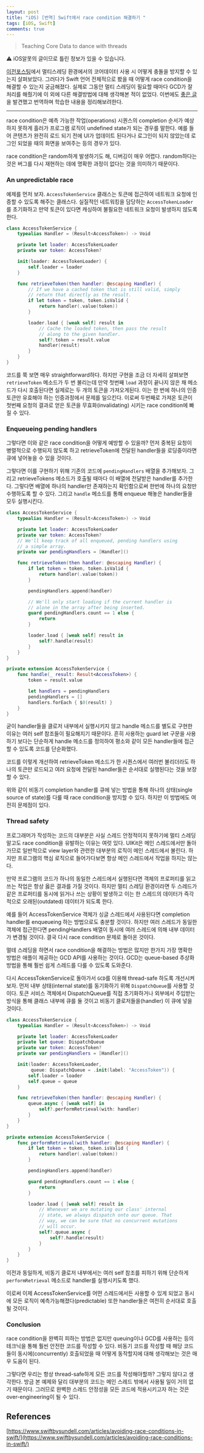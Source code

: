 ```yaml
---
layout: post
title: "iOS) [번역] Swift에서 race condition 해결하기 "
tags: [iOS, Swift]
comments: true
---
```


> Teaching Core Data to dance with threads  

⚠ iOS알못의 글이므로 틀린 정보가 있을 수 있습니다.  

[이전포스팅](https://sihyungyou.github.io/iOS-coredata-multithreaded/)에서 멀티스레딩 환경에서의 코어데이터 사용 시 어떻게 충돌을 방지할 수 있는지 살펴보았다. 그러다가 Swift 언어 전체적으로 봤을 때 어떻게 race condition을 해결할 수 있는지 궁금해졌다. 실제로 그동안 멀티 스레딩이 필요할 때마다 GCD가 잘 처리를 해줬기에 이 외에 다른 해결방법에 대해 생각해본 적이 없었다. 이번에도 [좋은 글](https://www.swiftbysundell.com/articles/avoiding-race-conditions-in-swift/)을 발견했고 번역하며 학습한 내용을 정리해보려한다.  

---

race condition은 예측 가능한 작업(operations) 시퀀스의 completion 순서가 예상하지 못하게 흘러가 프로그램 로직이 undefined state가 되는 경우를 말한다. 예를 들어 콘텐츠가 완전히 로드 되기 전에 UI가 업데이트 된다거나 로그인이 되지 않았는데 로그인 되었을 때의 화면을 보여주는 등의 경우가 있다.

race condition은 random하게 발생하기도 해, 디버깅이 매우 어렵다. random하다는 것은 버그를 다시 재현하는 데에 명확한 과정이 없다는 것을 의미하기 때문이다.

### An unpredictable race

예제를 먼저 보자. `AccessTokenService` 클래스는 토큰에 접근하여 네트워크 요청에 인증할 수 있도록 해주는 클래스다. 실질적인 네트워킹을 담당하는 `AccessTokenLoader`를 초기화하고 만약 토큰이 있다면 캐싱하여 불필요한 네트워크 요청이 발생하지 않도록 한다.

```swift
class AccessTokenService {
    typealias Handler = (Result<AccessToken>) -> Void

    private let loader: AccessTokenLoader
    private var token: AccessToken?

    init(loader: AccessTokenLoader) {
        self.loader = loader
    }

    func retrieveToken(then handler: @escaping Handler) {
        // If we have a cached token that is still valid, simply
        // return that directly as the result.
        if let token = token, token.isValid {
            return handler(.value(token))
        }

        loader.load { [weak self] result in
            // Cache the loaded token, then pass the result
            // along to the given handler.
            self?.token = result.value
            handler(result)
        }
    }
}
```

코드를 쭉 보면 매우 straightforward하다. 하지만 구현을 조금 더 자세히 살펴보면 `retrieveToken` 메소드가 두 번 불리는데 만약 첫번째 `load` 과정이 끝나지 않은 채 메소드가 다시 호출된다면 실제로는 두 개의 토큰을 가져오게된다. 이는 한 번에 하나의 인증 토큰만 유효해야 하는 인증과정에서 문제를 일으킨다. 이로써 두번째로 가져온 토큰이 첫번째 요청의 결과로 얻은 토큰을 무효화(invalidating) 시키는 race condition에 빠질 수 있다.

### Enqueueing pending handlers

그렇다면 이와 같은 race condition을 어떻게 예방할 수 있을까? 먼저 중복된 요청이 병렬적으로 수행되지 않도록 하고 retrieveToken에 전달된 handler들을 로딩중이라면 큐에 넣어놓을 수 있을 것이다.

그렇다면 이를 구현하기 위해 기존의 코드에 `pendingHandlers` 배열을 추가해보자. 그리고 retrieveTokens 메소드가 호출될 때마다 이 배열에 전달받은 handler를 추가한다. 그렇다면 배열에 하나의 handler만 존재하는지 확인함으로써 한번에 하나의 요청만 수행하도록 할 수 있다. 그리고 `handle` 메소드를 통해 enqueue 해놓은 handler들을 모두 실행시킨다.

```swift
class AccessTokenService {
    typealias Handler = (Result<AccessToken>) -> Void

    private let loader: AccessTokenLoader
    private var token: AccessToken?
    // We'll keep track of all enqueued, pending handlers using
    // a simple array.
    private var pendingHandlers = [Handler]()

    func retrieveToken(then handler: @escaping Handler) {
        if let token = token, token.isValid {
            return handler(.value(token))
        }

        pendingHandlers.append(handler)

        // We'll only start loading if the current handler is
        // alone in the array after being inserted.
        guard pendingHandlers.count == 1 else {
            return
        }

        loader.load { [weak self] result in
            self?.handle(result)
        }
    }
}

private extension AccessTokenService {
    func handle(_ result: Result<AccessToken>) {
        token = result.value

        let handlers = pendingHandlers
        pendingHandlers = []
        handlers.forEach { $0(result) }
    }
}
```

굳이 handler들을 클로저 내부에서 실행시키지 않고 handle 메소드를 별도로 구현한 이유는 여러 self 참조들이 필요해지기 때문이다. 흔히 사용하는 guard let 구문을 사용하기 보다는 단순하게 handle 메소드를 정의하여 평소와 같이 모든 handler들에 접근할 수 있도록 코드를 단순화했다.

코드를 이렇게 개선하여 retrieveToken 메소드가 한 시퀀스에서 여러번 불리더라도 하나의 토큰만 로드되고 여러 요청에 전달된 handler들은 순서대로 실행된다는 것을 보장할 수 있다.

위와 같이 비동기 completion handler를 큐에 넣는 방법을 통해 하나의 상태(single source of state)를 다룰 때 race condition을 방지할 수 있다. 하지만 이 방법에도 여전히 문제점이 있다.

### Thread safety

프로그래머가 작성하는 코드의 대부분은 사실 스레드 안정적이지 못하기에 멀티 스레딩 말고도 race condition을 유발하는 이유는 여럿 있다. UIKit은 메인 스레드에서만 돌아가므로 일반적으로 view layer와 관련한 대부분의 로직이 메인 스레드에서 불린다. 하지만 프로그램의 핵심 로직으로 들어가다보면 항상 메인 스레드에서 작업을 하지는 않는다.

만약 프로그램의 코드가 하나의 동일한 스레드에서 실행된다면 객체의 프로퍼티를 읽고 쓰는 작업은 항상 옳은 결과를 가질 것이다. 하지만 멀티 스레딩 환경이라면 두 스레드가 같은 프로퍼티를 동시에 읽거나 쓰는 상황이 발생하고 이는 한 스레드의 데이터가 즉각적으로 오래된(outdated) 데이터가 되도록 한다.

예를 들어 AccessTokenService 객체가 싱글 스레드에서 사용된다면 completion handler를 enqueueing 하는 방법으로도 충분할 것이다. 하지만 여러 스레드가 동일한 객체에 접근한다면 pendingHandlers 배열이 동시에 여러 스레드에 의해 내부 데이터가 변경될 것이다. 결국 다시 race condition 문제로 돌아온 것이다.

멀테 스레딩을 하면서 race condition을 해결하는 방법은 많지만 한가지 가장 명확한 방법은 애플이 제공하는 GCD API를 사용하는 것이다. GCD는 queue-based 추상화 방법을 통해 훨씬 쉽게 스레드를 다룰 수 있도록 도와준다.

다시 AccessTokenService로 돌아가서 `GCD`를 이용해 thread-safe 하도록 개선시켜보자. 먼저 내부 상태(internal state)를 동기화하기 위해 `DispatchQueue`를 사용할 것이다. 토큰 서비스 객체에서 DispatchQueue를 직접 초기화하거나 외부에서 주입받는 방식을 통해 클래스 내부에 큐를 둘 것이고 비동기 클로저들을(handler) 이 큐에 넣을 것이다.

```swift
class AccessTokenService {
    typealias Handler = (Result<AccessToken>) -> Void

    private let loader: AccessTokenLoader
    private let queue: DispatchQueue
    private var token: AccessToken?
    private var pendingHandlers = [Handler]()

    init(loader: AccessTokenLoader,
         queue: DispatchQueue = .init(label: "AccessToken")) {
        self.loader = loader
        self.queue = queue
    }

    func retrieveToken(then handler: @escaping Handler) {
        queue.async { [weak self] in
            self?.performRetrieval(with: handler)
        }
    }
}

private extension AccessTokenService {
    func performRetrieval(with handler: @escaping Handler) {
        if let token = token, token.isValid {
            return handler(.value(token))
        }

        pendingHandlers.append(handler)

        guard pendingHandlers.count == 1 else {
            return
        }

        loader.load { [weak self] result in
            // Whenever we are mutating our class' internal
            // state, we always dispatch onto our queue. That
            // way, we can be sure that no concurrent mutations
            // will occur.
            self?.queue.async {
                self?.handle(result)
            }
        }
    }
}
```

이전과 동일하게, 비동기 클로저 내부에서는 여러 self 참조를 피하기 위해 단순하게 `performRetrieval` 메소드로 handler를 실행시키도록 했다.

이로써 이제 AccessTokenService를 어떤 스레드에서든 사용할 수 있게 되었고 동시에 모든 로직이 예측가능해졌다(predictable) 또한 handler들은 여전히 순서대로 호출될 것이다.

### Conclusion

race condition을 완벽히 피하는 방법은 없지만 queuing이나 GCD를 사용하는 등의 테크닉을 통해 훨씬 안전한 코드를 작성할 수 있다. 비동기 코드를 작성할 때 해당 코드들이 동시에(concurrently) 호출되었을 때 어떻게 동작할지에 대해 생각해보는 것은 매우 도움이 된다.

그렇다면 우리는 항상 thread-safe하게 모든 코드를 작성해야할까? 그렇지 않다고 생각한다. 방금 본 예제와 달리 대부분의 코드는 메인 스레드 밖에서 사용될 일이 거의 없기 때문이다. 그러므로 완벽한 스레드 안정성을 모든 코드에 적용시키고자 하는 것은 over-engineering이 될 수 있다.

## References

[https://www.swiftbysundell.com/articles/avoiding-race-conditions-in-swift/](https://www.swiftbysundell.com/articles/avoiding-race-conditions-in-swift/)
